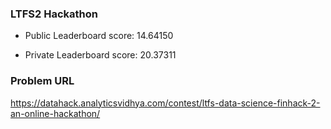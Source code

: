 ### LTFS2 Hackathon

- Public Leaderboard score: 14.64150

- Private Leaderboard score: 20.37311

### Problem URL

https://datahack.analyticsvidhya.com/contest/ltfs-data-science-finhack-2-an-online-hackathon/